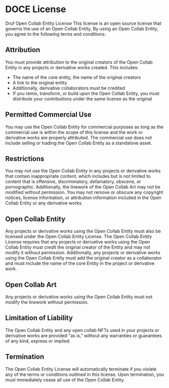 # DOCE License

Druf Open Collab Entity License
This license is an open source license that governs the use of an Open Collab Entity, 
By using an Open Collab Entity, you agree to the following terms and conditions:


## Attribution
 You must provide attribution to the original creators of the Open Collab Entity 
    in any projects or derivative works created. 
    This includes:
    
  - The name of the core entity, the name of the original creators 
  - A link to the original entity
  - Additionally, derivative collaborators must be credited 
  - If you remix, transform, or build upon the Open Collab Entity, you must distribute your contributions 
    under the same license as the original
    
 ## Permitted Commercial Use
   You may use the Open Collab Entity for commercial purposes as long as the commercial 
   use is within the scope of this license and the work or derivative works are properly attributed.
   The commercial use does not include selling or trading the Open Collab Entity as a standalone asset.
    

 ## Restrictions
    
    
   You may not use the Open Collab Entity in any projects or derivative works that 
    contain inappropriate content, which includes but is not limited to content that is 
    offensive, discriminatory, defamatory, obscene, or pornographic. Additionally, the 
    linework of the Open Collab Art may not be modified without permission.
    You may not remove or obscure any copyright notices, 
    license information, or attribution information included in the Open Collab Entity or
    any derivative works.


 ## Open Collab Entity
   Any projects or derivative works using the Open Collab Entity must also be licensed under the 
    Open Collab Entity License. The Open Collab Entity License requires that any projects or 
    derivative works using the Open Collab Entity must credit the original creator of the
    Entity and may not modify it without permission. Additionally, any projects or derivative works 
    using the Open Collab Entity must add the original creator as a collaborator and must include 
    the name of the core Entity in the project or derivative work.

 ## Open Collab Art
   Any projects or derivative works using the Open Collab Entity must not modify the linework without permission.

 ## Limitation of Liability
   The Open Collab Entity and any open collab NFTs used in your projects or derivative works are 
    provided "as is," without any warranties or guarantees of any kind, express or implied.

 ## Termination
   The Open Collab Entity License will automatically terminate if you violate any of the terms
    or conditions outlined in this license. Upon termination, you must immediately cease all use of the Open Collab Entity.
